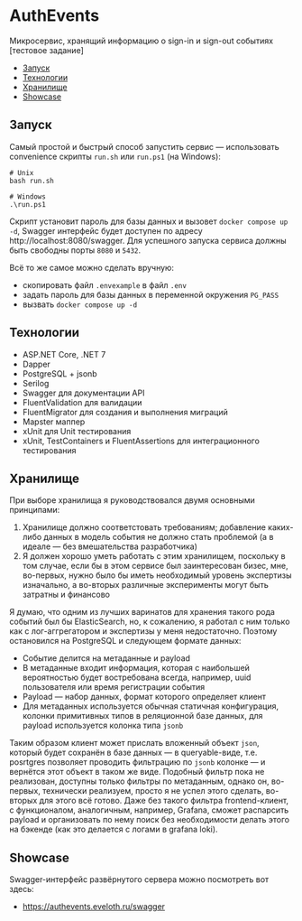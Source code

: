 # AuthEvents
Микросервис, хранящий информацию о sign-in и sign-out событиях [тестовое задание]

  - [Запуск](#------)
  - [Технологии](#----------)
  - [Хранилище](#---------)
  - [Showcase](#showcase)

## Запуск

Самый простой и быстрый способ запустить сервис — использовать convenience скрипты `run.sh` или `run.ps1` (на Windows):

```shell
# Unix
bash run.sh

# Windows
.\run.ps1
```
Скрипт установит пароль для базы данных и вызовет `docker compose up -d`, Swagger интерфейс будет доступен по адресу http://localhost:8080/swagger.
Для успешного запуска сервиса должны быть свободны порты `8080` и `5432`.

Всё то же самое можно сделать вручную:
- скопировать файл `.envexample` в файл `.env`
- задать пароль для базы данных в переменной окружения `PG_PASS`
- вызвать `docker compose up -d`

## Технологии

- ASP.NET Core, .NET 7
- Dapper
- PostgreSQL + jsonb
- Serilog
- Swagger для документации API
- FluentValidation для валидации
- FluentMigrator для создания и выполнения миграций
- Mapster маппер
- xUnit для Unit тестирования
- xUnit, TestContainers и FluentAssertions для интеграционного тестирования

## Хранилище

При выборе хранилища я руководствовался двумя основными принципами: 
1. Хранилище должно соответстовать требованиям; добавление каких-либо данных в модель события не должно стать проблемой  (а в идеале — без вмешательства разработчика)
2. Я должен хорошо уметь работать с этим хранилищем, поскольку в том случае, если бы в этом сервисе был заинтересован бизес, мне, во-первых, нужно было бы иметь необходимый уровень экспертизы изначально, а во-вторых различные эксперименты могут быть затратны и финансово

Я думаю, что одним из лучших варинатов для хранения такого рода событий был бы ElasticSearch, но, к сожалению, я работал с ним только как с лог-аггрегатором и экспертизы у меня недостаточно. Поэтому остановился на PostgreSQL и следующем формате данных:

- Событие делится на метаданные и payload
- В метаданные входит информация, которая с наибольшей вероятностью будет востребована всегда, например, uuid пользователя или время регистрации события
- Payload — набор данных, формат которого определяет клиент
- Для метаданных используется обычная статичная конфигурация, колонки примитивных типов в реляционной базе данных, для payload используется колонка типа `jsonb`

Таким образом клиент может прислать вложенный объект `json`, который будет сохранён в базе данных — в queryable-виде, т.е. posrtgres позволяет проводить фильтрацию по `jsonb` колонке — и вернётся этот объект в таком же виде. Подобный фильтр пока не реализован, доступны только фильтры по метаданным, однако он, во-первых, технически реализуем, просто я не успел этого сделать, во-вторых для этого всё готово. Даже без такого фильтра frontend-клиент, с функционалом, аналогичным, например, Grafana, сможет распарсить payload и организовать по нему поиск без необходимости делать этого на бэкенде (как это делается с логами в grafana loki).

## Showcase

Swagger-интерфейс развёрнутого сервера можно посмотреть вот здесь:

- https://authevents.eveloth.ru/swagger
